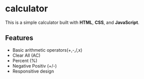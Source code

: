 # calculator 

This is a simple calculator built with **HTML**, **CSS**, and **JavaScript**.

## Features
- Basic arithmetic operators(+,-,/,x)
- Clear All (AC)
- Percent (%)
- Negative Positiv (+/-)
- Responsitive design